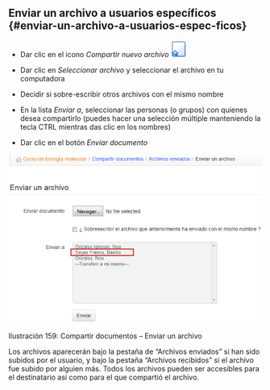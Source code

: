 ## Enviar un archivo a usuarios específicos {#enviar-un-archivo-a-usuarios-espec-ficos}

*   Dar clic en el icono _Compartir nuevo archivo_ <img width="32px" src="../assets/graphics271.svg">

*   Dar clic en _Seleccionar archivo_ y seleccionar el archivo en tu computadora

*   Decidir si sobre-escribir otros archivos con el mismo nombre

*   En la lista _Enviar a_, seleccionar las personas (o grupos) con quienes desea compartirlo (puedes hacer una selección múltiple manteniendo la tecla CTRL mientras das clic en los nombres)

*   Dar clic en el botón _Enviar documento_

![](../assets/images203.png)

Ilustración 159: Compartir documentos – Enviar un archivo

Los archivos aparecerán bajo la pestaña de “Archivos enviados” si han sido subidos por el usuario, y bajo la pestaña “Archivos recibidos” si el archivo fue subido por alguien más. Todos los archivos pueden ser accesibles para el destinatario así como para el que compartió el archivo.

